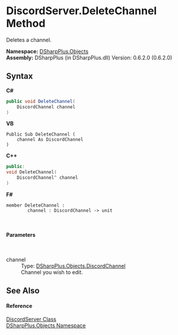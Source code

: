 # DiscordServer.DeleteChannel Method 
 

Deletes a channel.

**Namespace:**&nbsp;<a href="b70db947-75ff-488f-5245-350c6ca1e522">DSharpPlus.Objects</a><br />**Assembly:**&nbsp;DSharpPlus (in DSharpPlus.dll) Version: 0.6.2.0 (0.6.2.0)

## Syntax

**C#**<br />
``` C#
public void DeleteChannel(
	DiscordChannel channel
)
```

**VB**<br />
``` VB
Public Sub DeleteChannel ( 
	channel As DiscordChannel
)
```

**C++**<br />
``` C++
public:
void DeleteChannel(
	DiscordChannel^ channel
)
```

**F#**<br />
``` F#
member DeleteChannel : 
        channel : DiscordChannel -> unit 

```

<br />

#### Parameters
&nbsp;<dl><dt>channel</dt><dd>Type: <a href="44f2ec35-aa98-9c68-225e-7c35b7ee1739">DSharpPlus.Objects.DiscordChannel</a><br />Channel you wish to edit.</dd></dl>

## See Also


#### Reference
<a href="0bea1794-96dc-62e4-4798-1bd4e0abad39">DiscordServer Class</a><br /><a href="b70db947-75ff-488f-5245-350c6ca1e522">DSharpPlus.Objects Namespace</a><br />